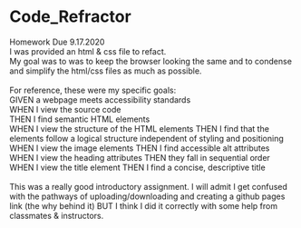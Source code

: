 # Code_Refractor
Homework Due 9.17.2020
<br>
I was provided an html & css file to refact. 
<br>
My goal was to was to keep the browser looking the same and to condense and simplify the html/css files as much as possible.
<br>
<br>
For reference, these were my specific goals:
<br>
  GIVEN a webpage meets accessibility standards
<br>
  WHEN I view the source code  
  THEN I find semantic HTML elements
<br>
  WHEN I view the structure of the HTML elements
  THEN I find that the elements follow a logical structure independent of styling and positioning
<br>
  WHEN I view the image elements
  THEN I find accessible alt attributes
<br>
  WHEN I view the heading attributes
  THEN they fall in sequential order
<br>
  WHEN I view the title element
  THEN I find a concise, descriptive title
<br>
<br>
This was a really good introductory assignment. I will admit I get confused with the pathways of uploading/downloading and creating a github pages link (the why behind it) BUT I think I did it correctly with some help from classmates & instructors. 
